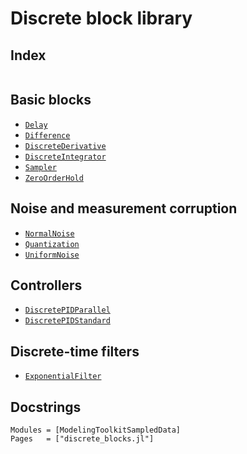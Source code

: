 # Discrete block library

## Index
```@index
```

## Basic blocks
- [`Delay`](@ref)
- [`Difference`](@ref)
- [`DiscreteDerivative`](@ref)
- [`DiscreteIntegrator`](@ref)
- [`Sampler`](@ref)
- [`ZeroOrderHold`](@ref)

## Noise and measurement corruption
- [`NormalNoise`](@ref)
- [`Quantization`](@ref)
- [`UniformNoise`](@ref)

## Controllers
- [`DiscretePIDParallel`](@ref)
- [`DiscretePIDStandard`](@ref)

## Discrete-time filters
- [`ExponentialFilter`](@ref)


## Docstrings

```@autodocs
Modules = [ModelingToolkitSampledData]
Pages   = ["discrete_blocks.jl"]
```